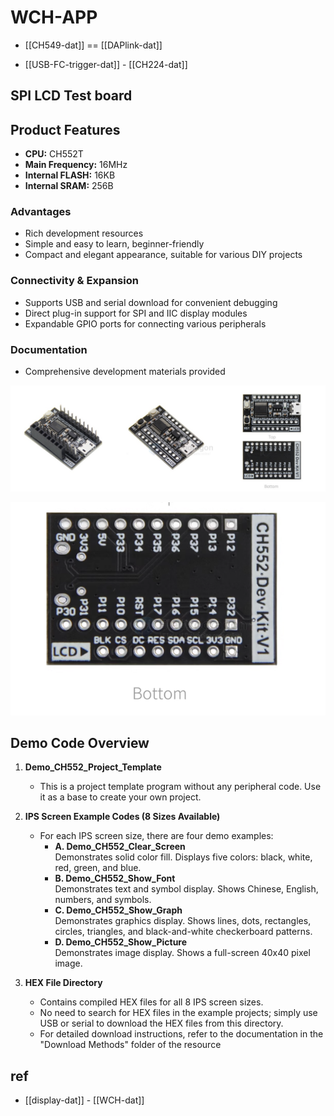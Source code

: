 # WCH-APP



- [[CH549-dat]] == [[DAPlink-dat]]

- [[USB-FC-trigger-dat]] - [[CH224-dat]]

## SPI LCD Test board 

## Product Features

- **CPU:** CH552T
- **Main Frequency:** 16MHz
- **Internal FLASH:** 16KB
- **Internal SRAM:** 256B

### Advantages

- Rich development resources
- Simple and easy to learn, beginner-friendly
- Compact and elegant appearance, suitable for various DIY projects

### Connectivity & Expansion

- Supports USB and serial download for convenient debugging
- Direct plug-in support for SPI and IIC display modules
- Expandable GPIO ports for connecting various peripherals

### Documentation

- Comprehensive development materials provided

![](2025-08-09-18-20-28.png)

![](2025-08-09-18-17-40.png)

## Demo Code Overview

1. **Demo_CH552_Project_Template**  
   - This is a project template program without any peripheral code. Use it as a base to create your own project.

2. **IPS Screen Example Codes (8 Sizes Available)**  
   - For each IPS screen size, there are four demo examples:
     - **A. Demo_CH552_Clear_Screen**  
       Demonstrates solid color fill. Displays five colors: black, white, red, green, and blue.
     - **B. Demo_CH552_Show_Font**  
       Demonstrates text and symbol display. Shows Chinese, English, numbers, and symbols.
     - **C. Demo_CH552_Show_Graph**  
       Demonstrates graphics display. Shows lines, dots, rectangles, circles, triangles, and black-and-white checkerboard patterns.
     - **D. Demo_CH552_Show_Picture**  
       Demonstrates image display. Shows a full-screen 40x40 pixel image.

3. **HEX File Directory**  
   - Contains compiled HEX files for all 8 IPS screen sizes.  
   - No need to search for HEX files in the example projects; simply use USB or serial to download the HEX files from this directory.  
   - For detailed download instructions, refer to the documentation in the "Download Methods" folder of the resource




## ref 

- [[display-dat]] - [[WCH-dat]]